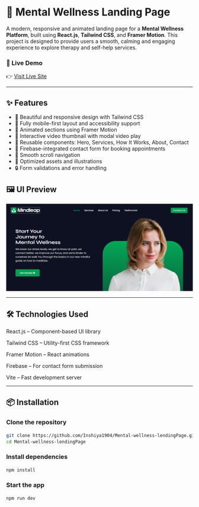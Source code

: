 # 🧠 Mental Wellness Landing Page

A modern, responsive and animated landing page for a **Mental Wellness Platform**, built using **React.js**, **Tailwind CSS**, and **Framer Motion**. This project is designed to provide users a smooth, calming and engaging experience to explore therapy and self-help services.

### 🔗 Live Demo
👉 [Visit Live Site](https://mental0-wellness-lendingpage.onrender.com)

---

## ✨ Features

- 🎨 Beautiful and responsive design with Tailwind CSS
- 🚀 Fully mobile-first layout and accessibility support
- 🔄 Animated sections using Framer Motion
- 🎥 Interactive video thumbnail with modal video play
- 🧾 Reusable components: Hero, Services, How It Works, About, Contact
- 📝 Firebase-integrated contact form for booking appointments
- 📍 Smooth scroll navigation
- 📸 Optimized assets and illustrations
- 🔒 Form validations and error handling

## 🖼️ UI Preview

![Project Screenshot](./public/Screenshot.png)

---

## 🛠️ Technologies Used

React.js – Component-based UI library

Tailwind CSS – Utility-first CSS framework

Framer Motion – React animations

Firebase – For contact form submission

Vite – Fast development server

---

## 📦 Installation

### Clone the repository

```bash
git clone https://github.com/Inshiya1904/Mental-wellness-lendingPage.git
cd Mental-wellness-lendingPage
```

### Install dependencies

```bash
npm install
```

### Start the app

```bash
npm run dev
```
